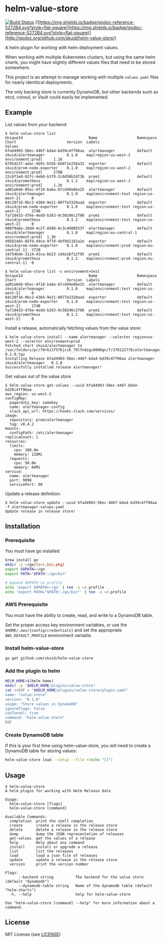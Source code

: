 # helm-value-store

[![Build Status](https://travis-ci.org/skuid/helm-value-store.svg?branch=master)](https://travis-ci.org/skuid/helm-value-store)
[![https://img.shields.io/badge/godoc-reference-5272B4.svg?style=flat-square](https://img.shields.io/badge/godoc-reference-5272B4.svg?style=flat-square)](http://godoc.org/github.com/skuid/helm-value-store/)


A helm plugin for working with helm deployment values.

When working with multiple Kubernetes clusters, but using the same helm charts,
you might have slightly different values files that need to be stored somewhere.

This project is an attempt to manage working with multiple `values.yaml` files for
nearly identitcal deployments.

The only backing store is currently DynamoDB, but other backends such as etcd, consul,
or Vault could easily be implemented.


## Example

List values from your backend

```
$ helm value-store list
UniqueId                              Name                  Namespace    Chart                       Version  Labels                                     Values
6fad4903-58ec-446f-bda4-bd39c4ff96aa  alertmanager          default      skuid/alertmanager          0.1.0    map[region:us-west-2 environment:prod]     1.1K
8795d237-adac-4b91-b55b-bb0f1e258a32  exporter              default      skuid/prom-node-exporter    0.1.0    map[region:us-west-2 environment:prod]     279B
22c8f1e8-82fc-4eb0-b1f9-2c8d50b2df3b  prom1                 default      skuid/prometheus            0.1.2    map[region:us-west-2 environment:prod]     1.1K
ad01e6d4-05ec-4f18-ba6a-87cd49e6be25  alertmanager          default      skuid/alertmanager          0.1.0    map[environment:test region:us-west-2]     0
84c28f16-0bc2-4384-9e21-8077e3320aad  exporter              default      skuid/prom-node-exporter    0.1.0    map[environment:test region:us-west-2]     274B
fa718433-d76e-4edd-b263-9c50246c2f80  prom1                 default      skuid/prometheus            0.1.2    map[environment:test region:us-west-2]     0
080f9a8a-10dd-4c2f-8588-8c3c4980553f  alertmanager          default      skuid/alertmanager          0.1.0    map[region:eu-central-1 environment:prod]  1.3K
49582465-85fd-49ce-9778-4bf9d1162a2e  exporter              default      skuid/prom-node-exporter    0.1.0    map[environment:prod region:eu-central-1]  272B
34754bde-3114-43ca-bb23-1d4e16f12f95  prom1                 default      skuid/prometheus            0.1.2    map[environment:prod region:eu-central-1]  0

$ helm value-store list -s environment=test
UniqueId                              Name                  Namespace    Chart                       Version  Labels
ad01e6d4-05ec-4f18-ba6a-87cd49e6be25  alertmanager          default      skuid/alertmanager          0.1.0    map[environment:test region:us-west-2]     0
84c28f16-0bc2-4384-9e21-8077e3320aad  exporter              default      skuid/prom-node-exporter    0.1.0    map[environment:test region:us-west-2]     274B
fa718433-d76e-4edd-b263-9c50246c2f80  prom1                 default      skuid/prometheus            0.1.2    map[environment:test region:us-west-2]     0
```

Install a release, automatically fetching values from the value store:

```
$ helm value-store install --name alertmanager --selector region=us-west-2 --selector environment=prod
Fetched chart skuid/alertmanager to /var/folders/pr/79r611f576jczk_79lfndzgc0000gn/T/370122778/alertmanager-0.1.0.tgz
Installing Release 6fad4903-58ec-446f-bda4-bd39c4ff96aa alertmanager skuid/alertmanager   0.1.0
Successfully installed release alertmanager!
```

Get values out of the value store

```
$ helm value-store get-values --uuid 6fad4903-58ec-446f-bda4-bd39c4ff96aa
aws_region: us-west-2
configMap:
  pagerduty_key: somekey
  name: alertmanager.config
  slack_api_url: https://hooks.slack.com/services/
image:
  repository: prom/alertmanager
  tag: v0.4.2
mounts:
  configPath: /etc/alertmanager
replicaCount: 1
resources:
  limits:
    cpu: 100.0m
    memory: 128Mi
  requests:
    cpu: 50.0m
    memory: 64Mi
service:
  name: alertmanager
  port: 9098
  servicePort: 80
```

Update a release definition:

```
$ helm value-store update --uuid 6fad4903-58ec-446f-bda4-bd39c4ff96aa -f alertmanager-values.yaml
Update release in release store!
```

## Installation

### Prerequisite

You must have go installed

```bash
brew install go
mkdir -p ~/go/{src,bin,pkg}
export GOPATH=~/go
export PATH="$PATH:~/go/bin"

# Append GOPATH to profile
echo 'export GOPATH=~/go' | tee -a ~/.profile
echo 'export PATH="$PATH:~/go/bin"' | tee -a ~/.profile
```

### AWS Prerequisite

You must have the ability to create, read, and write to a DynamoDB table.

Set the proper access key environment variables, or use the
`$HOME/.aws/{config/credentials}` and set the appropriate
`AWS_DEFAULT_PROFILE` environment variable.

### Install helm-value-store

```bash
go get github.com/skuid/helm-value-store
```

### Add the plugin to helm

```bash
HELM_HOME=$(helm home)
mkdir -p "$HELM_HOME/plugins/value-store"
cat <<EOF > "$HELM_HOME/plugins/value-store/plugin.yaml"
name: "value-store"
version: "0.1.0"
usage: "Store values in DynamoDB"
ignoreFlags: false
useTunnel: true
command: "helm-value-store"
EOF
```

### Create DynamoDB table

If this is your first time using helm-value-store, you will need to create a DynamoDB table for storing values:

``` bash
helm-value-store load --setup --file <(echo "[]")
```

## Usage

```
$ helm-value-store
A helm plugin for working with Helm Release data

Usage:
  helm-value-store [flags]
  helm-value-store [command]

Available Commands:
  completion  print the shell completion
  create      create a release in the release store
  delete      delete a release in the release store
  dump        dump the JSON representation of releases
  get-values  get the values of a release
  help        Help about any command
  install     install or upgrade a release
  list        list the releases
  load        load a json file of releases
  update      update a release in the release store
  version     print the version number

Flags:
      --backend string          The backend for the value store (default "dynamodb")
      --dynamodb-table string   Name of the dynamodb table (default "helm-charts")
  -h, --help                    help for helm-value-store

Use "helm-value-store [command] --help" for more information about a command.

```

## License

MIT License (see [LICENSE](/LICENSE))
